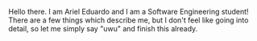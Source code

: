 Hello there. I am Ariel Eduardo and I am a Software Engineering student!
There are a few things which describe me, but I don't feel like going into detail, so let me simply say "uwu" and finish this already.
